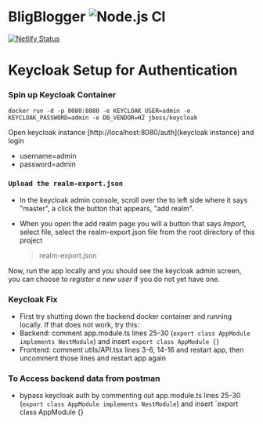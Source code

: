 # BligBlogger ![Node.js CI](https://github.com/cmwylie19/BligBlogger/workflows/Node.js%20CI/badge.svg?event=push)

[![Netlify Status](https://api.netlify.com/api/v1/badges/52f71f5e-6936-4ddf-94e5-049096e6f0f0/deploy-status)](https://app.netlify.com/sites/vigorous-johnson-9f20c6/deploys)

# Keycloak Setup for Authentication

### Spin up Keycloak Container

```
docker run -d -p 8080:8080 -e KEYCLOAK_USER=admin -e KEYCLOAK_PASSWORD=admin -e DB_VENDOR=H2 jboss/keycloak
```

Open keycloak instance [http://localhost:8080/auth](keycloak instance) and login

- username=admin
- password=admin

### `Upload the realm-export.json`

- In the keycloak admin console, scroll over the to left side where it says "master", a click the button that appears, "add realm".

- When you open the add realm page you will a button that says _Import_, select file, select the realm-export.json file from the root directory of this project
  > realm-export.json

Now, run the app locally and you should see the keycloak admin screen, you can choose to _register a new user_ if you do not yet have one.

### Keycloak Fix

- First try shutting down the backend docker container and running locally. If that does not work, try this:
- Backend: comment app.module.ts lines 25-30 (`export class AppModule implements NestModule`) and insert `export class AppModule {}`
- Frontend: comment utils/API.tsx lines 3-6, 14-16 and restart app, then uncomment those lines and restart app again

### To Access backend data from postman

- bypass keycloak auth by commenting out app.module.ts lines 25-30 (`export class AppModule implements NestModule`) and insert `export class AppModule {}
